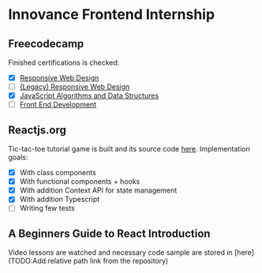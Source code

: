 # Innovance Frontend Internship

## Freecodecamp

Finished certifications is checked:
- [X] [Responsive Web Design](https://www.freecodecamp.org/learn/2022/responsive-web-design/)
- [ ] [(Legacy) Responsive Web Design](https://www.freecodecamp.org/learn/responsive-web-design/)
- [X] [JavaScript Algorithms and Data Structures](https://www.freecodecamp.org/learn/javascript-algorithms-and-data-structures/)
- [ ] [Front End Development](https://www.freecodecamp.org/learn/front-end-development-libraries/)

## Reactjs.org

Tic-tac-toe tutorial game is built and its source code [here](./my-app/). Implementation goals:
 - [X] With class components
 - [X] With functional components + hooks
 - [X] With addition Context API for state management
 - [X] With addition Typescript
 - [ ] Writing few tests

## A Beginners Guide to React Introduction

Video lessons are watched and necessary code sample are stored in [here](TODO:Add relative path link from the repository)